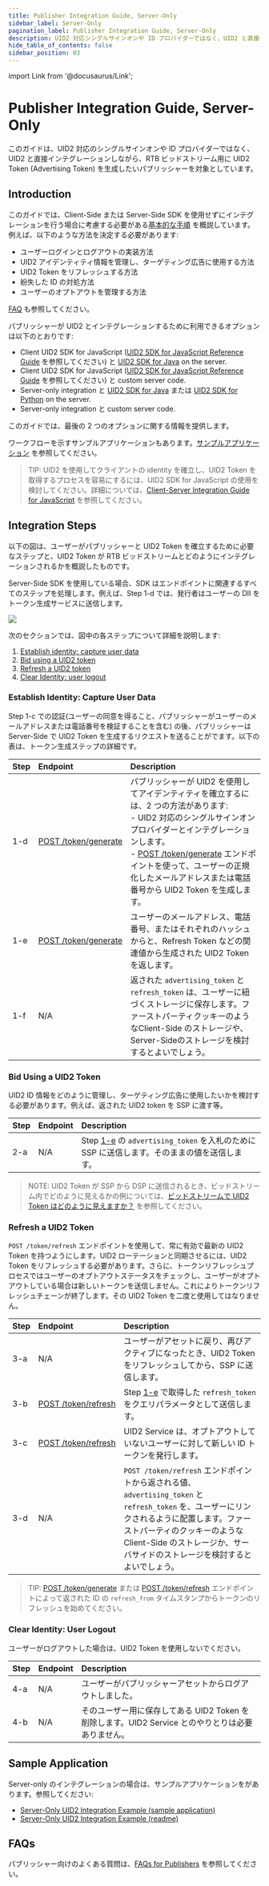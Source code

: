 ```yaml
---
title: Publisher Integration Guide, Server-Only
sidebar_label: Server-Only
pagination_label: Publisher Integration Guide, Server-Only
description: UID2 対応シングルサインオンや ID プロバイダーではなく、UID2 と直接インテグレーションを行いながら、RTB ビッドストリーム用に UID2 を使用して ID トークンを生成する方法。
hide_table_of_contents: false
sidebar_position: 03
---
```


import Link from '@docusaurus/Link';

# Publisher Integration Guide, Server-Only

このガイドは、UID2 対応のシングルサインオンや ID プロバイダーではなく、UID2 と直接インテグレーションしながら、RTB ビッドストリーム用に UID2 Token (Advertising Token) を生成したいパブリッシャーを対象としています。

## Introduction

このガイドでは、Client-Side または Server-Side SDK を使用せずにインテグレーションを行う場合に考慮する必要がある[基本的な手順](#integration-steps) を概説しています。例えば、以下のような方法を決定する必要があります:

- ユーザーログインとログアウトの実装方法
- UID2 アイデンティティ情報を管理し、ターゲティング広告に使用する方法
- UID2 Token をリフレッシュする方法
- 紛失した ID の対処方法
- ユーザーのオプトアウトを管理する方法

[FAQ](#faqs) も参照してください。

パブリッシャーが UID2 とインテグレーションするために利用できるオプションは以下のとおりです:

- Client UID2 SDK for JavaScript ([UID2 SDK for JavaScript Reference Guide](../sdks/client-side-identity.md) を参照してください) と [UID2 SDK for Java](../sdks/uid2-sdk-ref-java.md) on the server.
- Client UID2 SDK for JavaScript ([UID2 SDK for JavaScript Reference Guide](../sdks/client-side-identity.md) を参照してください) と custom server code.
- Server-only integration と [UID2 SDK for Java](../sdks/uid2-sdk-ref-java.md) または [UID2 SDK for Python](../sdks/uid2-sdk-ref-python.md) on the server.
- Server-only integration と custom server code.

このガイドでは、最後の 2 つのオプションに関する情報を提供します。

ワークフローを示すサンプルアプリケーションもあります。[サンプルアプリケーション](#sample-application) を参照してください。

> TIP: UID2 を使用してクライアントの identity を確立し、UID2 Token を取得するプロセスを容易にするには、UID2 SDK for JavaScript の使用を検討してください。詳細については、[Client-Server Integration Guide for JavaScript](integration-javascript-server-side.md) を参照してください。

## Integration Steps

以下の図は、ユーザーがパブリッシャーと UID2 Token を確立するために必要なステップと、UID2 Token が RTB ビッドストリームとどのようにインテグレーションされるかを概説したものです。

Server-Side SDK を使用している場合、SDK はエンドポイントに関連するすべてのステップを処理します。例えば、Step 1-d では、発行者はユーザーの DII をトークン生成サービスに送信します。

![](images/custom-publisher-flow-mermaid.png)



次のセクションでは、図中の各ステップについて詳細を説明します:

1. [Establish identity: capture user data](#establish-identity-capture-user-data)
2. [Bid using a UID2 token](#bid-using-a-uid2-token)
3. [Refresh a UID2 token](#refresh-a-uid2-token)
4. [Clear Identity: user logout](#clear-identity-user-logout)

### Establish Identity: Capture User Data

Step 1-c での認証(ユーザーの同意を得ること、パブリッシャーがユーザーのメールアドレスまたは電話番号を検証することを含む) の後、パブリッシャーは Server-Side で UID2 Token を生成するリクエストを送ることがでます。以下の表は、トークン生成ステップの詳細です。

| Step | Endpoint | Description |
| :--- | :--- | :--- |
| 1-d  | [POST&nbsp;/token/generate](../endpoints/post-token-generate.md) | パブリッシャーが UID2 を使用してアイデンティティを確立するには、2 つの方法があります:<br/>- UID2 対応のシングルサインオンプロバイダーとインテグレーションします。<br/>- [POST&nbsp;/token/generate](../endpoints/post-token-generate.md) エンドポイントを使って、ユーザーの正規化したメールアドレスまたは電話番号から UID2 Token を生成します。 |
| 1-e  | [POST&nbsp;/token/generate](../endpoints/post-token-generate.md) | ユーザーのメールアドレス、電話番号、またはそれぞれのハッシュからと、Refresh Token などの関連値から生成された UID2 Token を返します。 |
| 1-f  | N/A                                                         | 返された `advertising_token` と `refresh_token` は、ユーザーに紐づくストレージに保存します。ファーストパーティクッキーのようなClient-Side のストレージや、Server-Sideのストレージを検討するとよいでしょう。|

### Bid Using a UID2 Token

UID2 ID 情報をどのように管理し、ターゲティング広告に使用したいかを検討する必要があります。例えば、返された UID2 token を SSP に渡す等。

| Step | Endpoint | Description |
| :--- | :--- | :--- |
| 2-a  | N/A      | Step [1-e](#establish-identity-capture-user-data) の `advertising_token` を入札のために SSP に送信します。そのままの値を送信します。 |

>NOTE: UID2 Token が SSP から DSP に送信されるとき、ビッドストリーム内でどのように見えるかの例については、[ビッドストリームで UID2 Token はどのように見えますか？](../getting-started/gs-faqs.md#what-does-a-uid2-token-look-like-in-the-bidstream) を参照してください。

### Refresh a UID2 Token

`POST /token/refresh` エンドポイントを使用して、常に有効で最新の UID2 Token を持つようにします。UID2 ローテーションと同期させるには、UID2 Token をリフレッシュする必要があります。さらに、トークンリフレッシュプロセスではユーザーのオプトアウトステータスをチェックし、ユーザーがオプトアウトしている場合は新しいトークンを送信しません。これによりトークンリフレッシュチェーンが終了します。その UID2 Token を二度と使用してはなりません。

| Step | Endpoint | Description |
| :--- | :--- | :--- |
| 3-a  | N/A | ユーザーがアセットに戻り、再びアクティブになったとき、UID2 Token をリフレッシュしてから、SSP に送信します。 |
| 3-b  | [POST&nbsp;/token/refresh](../endpoints/post-token-refresh.md) | Step [1-e](#establish-identity-capture-user-data) で取得した `refresh_token` をクエリパラメータとして送信します。 |
| 3-c  | [POST&nbsp;/token/refresh](../endpoints/post-token-refresh.md) | UID2 Service は、オプトアウトしていないユーザーに対して新しい ID トークンを発行します。 |
| 3-d  | N/A | `POST /token/refresh` エンドポイントから返される値、`advertising_token` と `refresh_token` を、ユーザーにリンクされるように配置します。ファーストパーティのクッキーのようなClient-Side のストレージか、サーバサイドのストレージを検討するとよいでしょう。 |

> TIP: [POST&nbsp;/token/generate](../endpoints/post-token-generate.md) または [POST&nbsp;/token/refresh](../endpoints/post-token-refresh.md) エンドポイントによって返された ID の `refresh_from` タイムスタンプからトークンのリフレッシュを始めてください。

### Clear Identity: User Logout

ユーザーがログアウトした場合は、UID2 Token を使用しないでください。

| Step | Endpoint | Description |
| :--- | :--- | :--- |
| 4-a  | N/A | ユーザーがパブリッシャーアセットからログアウトしました。|
| 4-b  | N/A | そのユーザー用に保存してある UID2 Token を削除します。UID2 Service とのやりとりは必要ありません。 |

## Sample Application

Server-only のインテグレーションの場合は、サンプルアプリケーションをがあります。参照してください:

- [Server-Only UID2 Integration Example (sample application)](https://secure-signals-srvonly-integ.uidapi.com/)
- [Server-Only UID2 Integration Example (readme)](https://github.com/IABTechLab/uid2-examples/blob/main/publisher/server_only/README.md)

## FAQs

パブリッシャー向けのよくある質問は、[FAQs for Publishers](../getting-started/gs-faqs.md#faqs-for-publishers) を参照してください。
